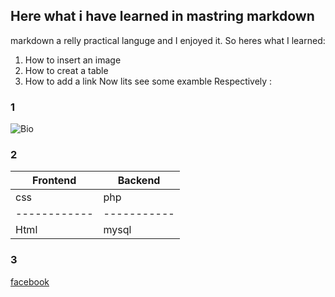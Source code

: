 ## Here what i have learned in mastring markdown

markdown a relly practical languge and I enjoyed it.
So heres what I learned:
1. How to insert an image
2. How to creat a table
3. How to add a link
Now lits see some examble Respectively :
### 1

![Bio](https://encrypted-tbn0.gstatic.com/images?q=tbn:ANd9GcSSIfS0K9UvMrSc066UZeRv0K8CsoXG9KwIa1qo2nidftIXZLiF3A&s)

### 2
 
  Frontend |  Backend
 ------------  | -----------
 css           | php
 ------------  | -----------
 Html          | mysql
 
 
 ### 3
 
 [facebook](https://www.google.com/aclk?sa=l&ai=DChcSEwjLzqrr8bLnAhUR5HcKHYcNAJYYABAAGgJlZg&sig=AOD64_0J8SK4mUJU2l-ecj8sLX2KuCiHkA&q=&ved=2ahUKEwiLs6Xr8bLnAhWqM-wKHdfPDYcQ0Qx6BAgPEAE&adurl=)
